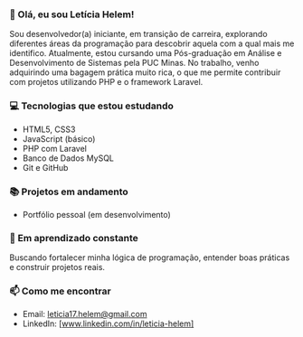 ### 👋 Olá, eu sou Letícia Helem!

Sou desenvolvedor(a) iniciante, em transição de carreira, explorando diferentes áreas da programação para descobrir aquela com a qual mais me identifico.
Atualmente, estou cursando uma Pós-graduação em Análise e Desenvolvimento de Sistemas pela PUC Minas.
No trabalho, venho adquirindo uma bagagem prática muito rica, o que me permite contribuir com projetos utilizando PHP e o framework Laravel.

### 💻 Tecnologias que estou estudando
- HTML5, CSS3
- JavaScript (básico)
- PHP com Laravel
- Banco de Dados MySQL
- Git e GitHub

### 📚 Projetos em andamento
- Portfólio pessoal (em desenvolvimento)

### 🌱 Em aprendizado constante
Buscando fortalecer minha lógica de programação, entender boas práticas e construir projetos reais.

### 📫 Como me encontrar
- Email: leticia17.helem@gmail.com
- LinkedIn: [www.linkedin.com/in/leticia-helem]

